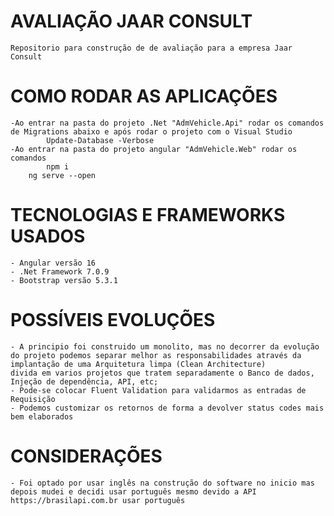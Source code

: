 # AVALIAÇÃO JAAR CONSULT
	Repositorio para construção de de avaliação para a empresa Jaar Consult

# COMO RODAR AS APLICAÇÕES
	-Ao entrar na pasta do projeto .Net "AdmVehicle.Api" rodar os comandos de Migrations abaixo e após rodar o projeto com o Visual Studio
	    	Update-Database -Verbose
	-Ao entrar na pasta do projeto angular "AdmVehicle.Web" rodar os comandos
         	npm i
		ng serve --open
  
# TECNOLOGIAS E FRAMEWORKS USADOS
	- Angular versão 16
	- .Net Framework 7.0.9
 	- Bootstrap versão 5.3.1
	
# POSSÍVEIS EVOLUÇÕES
	- A principio foi construido um monolito, mas no decorrer da evolução do projeto podemos separar melhor as responsabilidades através da implantação de uma Arquitetura limpa (Clean Architecture)
 	divida em varios projetos que tratem separadamente o Banco de dados, Injeção de dependência, API, etc;
  	- Pode-se colocar Fluent Validation para validarmos as entradas de Requisição
   	- Podemos customizar os retornos de forma a devolver status codes mais bem elaborados
    
# CONSIDERAÇÕES
	- Foi optado por usar inglês na construção do software no inicio mas depois mudei e decidi usar português mesmo devido a API https://brasilapi.com.br usar português
